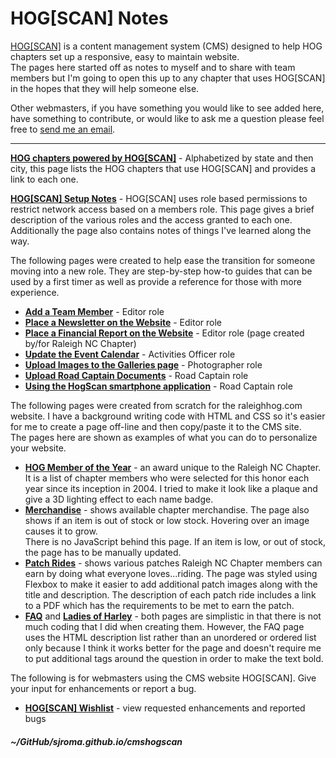 
# HOG\[SCAN\] Notes

[HOG\[SCAN\]](https://www.hogscan.com) is a content management system (CMS) designed to help HOG chapters set up a responsive, easy to maintain website.  
The pages here started off as notes to myself and to share with team members but I'm going to open this up to any chapter that uses HOG\[SCAN\] in the hopes that they will help someone else.  

Other webmasters, if you have something you would like to see added here, have something to contribute, or would like to ask me a question please feel free to [send me an email](mailto:webmaster@raleighhog.com).  

---  

**[HOG chapters powered by HOG\[SCAN\]](https://sjroma.github.io/cmshogscan/chapters/)** - Alphabetized by state and then city, this page lists the HOG chapters that use HOG\[SCAN\] and provides a link to each one.  

**[HOG\[SCAN\] Setup Notes](https://sjroma.github.io/cmshogscan/cmswebsite/)** - HOG\[SCAN\] uses role based permissions to restrict network access based on a members role. This page gives a brief description of the various roles and the access granted to each one.  
Additionally the page also contains notes of things I've learned along the way.  

The following pages were created to help ease the transition for someone moving into a new role. They are step-by-step how-to guides that can be used by a first timer as well as provide a reference for those with more experience.  
* **[Add a Team Member](https://sjroma.github.io/cmshogscan/updateralhog/procedures/stepsAddTeamMember.html)** - Editor role  
* **[Place a Newsletter on the Website](https://sjroma.github.io/cmshogscan/updateralhog/procedures/stepsNewslettersUpdate.html)** - Editor role  
* **[Place a Financial Report on the Website](https://sjroma.github.io/cmshogscan/updateralhog/procedures/stepsFinancialReport.html)** - Editor role (page created by/for Raleigh NC Chapter)     
* **[Update the Event Calendar](https://sjroma.github.io/cmshogscan/updateralhog/procedures/stepsEventCalUpdate.html)** - Activities Officer role  
* **[Upload Images to the Galleries page](https://sjroma.github.io/cmshogscan/updateralhog/procedures/stepsGalleriesAdd.html)** - Photographer role  
* **[Upload Road Captain Documents](https://sjroma.github.io/cmshogscan/updateralhog/procedures/stepsRoadCaptUploads.html)** - Road Captain role  
* **[Using the HogScan smartphone application](https://sjroma.github.io/cmshogscan/hogscanapp/index.html)** - Road Captain role  

The following pages were created from scratch for the raleighhog.com website. I have a background writing code with HTML and CSS so it's easier for me to create a page off-line and then copy/paste it to the CMS site.  
The pages here are shown as examples of what you can do to personalize your website.  
* **[HOG Member of the Year](https://sjroma.github.io/cmshogscan/pagesralhog/hmoy)** - an award unique to the Raleigh NC Chapter. It is a list of chapter members who were selected for this honor each year since its inception in 2004. I tried to make it look like a plaque and give a 3D lighting effect to each name badge.  
* **[Merchandise](https://sjroma.github.io/cmshogscan/pagesralhog/merchandise)** - shows available chapter merchandise. The page also shows if an item is out of stock or low stock. Hovering over an image causes it to grow.  
  There is no JavaScript behind this page. If an item is low, or out of stock, the page has to be manually updated.  
* **[Patch Rides](https://sjroma.github.io/cmshogscan/pagesralhog/patchrides)** - shows various patches Raleigh NC Chapter members can earn by doing what everyone loves...riding. The page was styled using Flexbox to make it easier to add additional patch images along with the title and description. The description of each patch ride includes a link to a PDF which has the requirements to be met to earn the patch.  
* **[FAQ](https://www.raleighhog.com/faq)** and **[Ladies of Harley](https://www.raleighhog.com/ladies-harley)** - both pages are simplistic in that there is not much coding that I did when creating them. However, the FAQ page uses the HTML description list rather than an unordered or ordered list only because I think it works better for the page and doesn't require me to put additional tags around the question in order to make the text bold.  

The following is for webmasters using the CMS website HOG\[SCAN\]. Give your input for enhancements or report a bug.  
* **[HOG\[SCAN\] Wishlist](https://sjroma.github.io/cmshogscan/cmswishlist)** - view requested enhancements and reported bugs

##### ~/GitHub/sjroma.github.io/cmshogscan  